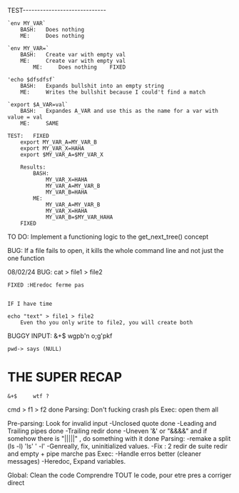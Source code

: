 TEST-----------------------------

	`env MY_VAR`
		BASH:	Does nothing
		ME:		Does nothing

	`env MY_VAR=`
		BASH:	Create var with empty val
		ME:		Create var with empty val
			ME:		Does nothing	FIXED

	'echo $dfsdfsf`
		BASH:	Expands bullshit into an empty string
		ME:		Writes the bullshit because I could't find a match

	`export $A_VAR=val`
		BASH:	Expandes A_VAR and use this as the name for a var with value = val
		ME:		SAME

	TEST:	FIXED
		export MY_VAR_A=MY_VAR_B
		export MY_VAR_X=HAHA
		export $MY_VAR_A=$MY_VAR_X

		Results:
			BASH:
				MY_VAR_X=HAHA
				MY_VAR_A=MY_VAR_B
				MY_VAR_B=HAHA
			ME:
				MY_VAR_A=MY_VAR_B
				MY_VAR_X=HAHA
				MY_VAR_B=$MY_VAR_HAHA
		FIXED

TO DO:
	Implement a functioning logic to the get_next_tree() concept


BUG:
	If a file fails to open, it kills the whole command line and not just the one function


08/02/24
BUG:
	cat > file1 > file2

	FIXED :HEredoc ferme pas


	IF I have time

	echo "text" > file1 > file2
		Even tho you only write to file2, you will create both

BUGGY INPUT:
	&+$
	wgpb'n o;g'pkf

	pwd-> says (NULL)


# ######################################################################
# ######################################################################
# ######################################################################

# THE SUPER RECAP

	&+$ 	wtf ?

cmd > f1 > f2 done
	Parsing:
		Don't fucking crash pls
	Exec:
		open them all

Pre-parsing:
	Look for invalid input
		-Unclosed quote       done
		-Leading and Trailing pipes		done
		-Trailing redir					done
		-Uneven '&' or "&&&&" and if somehow there is "|||||" , do something with it done
Parsing:
	-remake a split (ls          -l) 'ls' '            -l'
	-Genreally, fix, uninitialized values.
	-Fix :
		2 redir de suite
		redir and empty + pipe marche pas
Exec:
	-Handle erros better (cleaner messages)
	-Heredoc, Expand variables.


Global:
	Clean the code
	Comprendre TOUT le code, pour etre pres a corriger direct